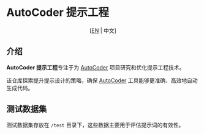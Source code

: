 # AutoCoder 提示工程

<div align="center">
[<a href="./README.md">EN</a> | 中文]
</div>

## 介绍

**AutoCoder 提示工程**专注于为 [AutoCoder](https://github.com/SinguJ/auto-coder) 项目研究和优化提示工程技术。

该仓库探索提升提示设计的策略，确保 [AutoCoder](https://github.com/SinguJ/auto-coder) 工具能够更准确、高效地自动生成代码。

## 测试数据集

测试数据集存放在 `/test` 目录下，这些数据主要用于评估提示词的有效性。
